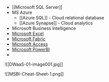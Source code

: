 - [[Microsoft SQL Server]]
- MS Azure
	- [[Azure SQL]] - Cloud relational database
	- [[Azure Synapse]] - Cloud analytics
- Microsoft Business Intelligence
- [Microsoft Excel](./Excel/MS%20Excel.md)
- [Microsoft Fabric](Fabric.md)
- [Microsoft Access](./Access/MS%20Access.md)
- [Microsoft PowerBI](./PowerBI/PowerBI.md)
- 

![[DWaaS-01-image001.jpg]]

![[MSBI-Cheat-Sheet-1.png]]